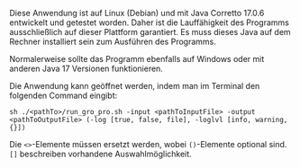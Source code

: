 Diese Anwendung ist auf Linux (Debian) und mit Java Corretto 17.0.6 entwickelt und getestet worden.
Daher ist die Lauffähigkeit des Programms ausschließlich auf dieser Plattform garantiert.
Es muss dieses Java auf dem Rechner installiert sein zum Ausführen des Programms.

Normalerweise sollte das Programm ebenfalls auf Windows oder mit anderen Java 17 Versionen funktionieren.

Die Anwendung kann geöffnet werden, indem man im Terminal den folgenden Command eingibt:

`sh ./<pathTo>/run_gro_pro.sh -input <pathToInputFile> -output <pathToOutputFile> (-log [true, false, file], -loglvl [info, warning, {}])`

Die `<>`-Elemente müssen ersetzt werden, wobei `()`-Elemente optional sind.
`[]` beschreiben vorhandene Auswahlmöglichkeit.